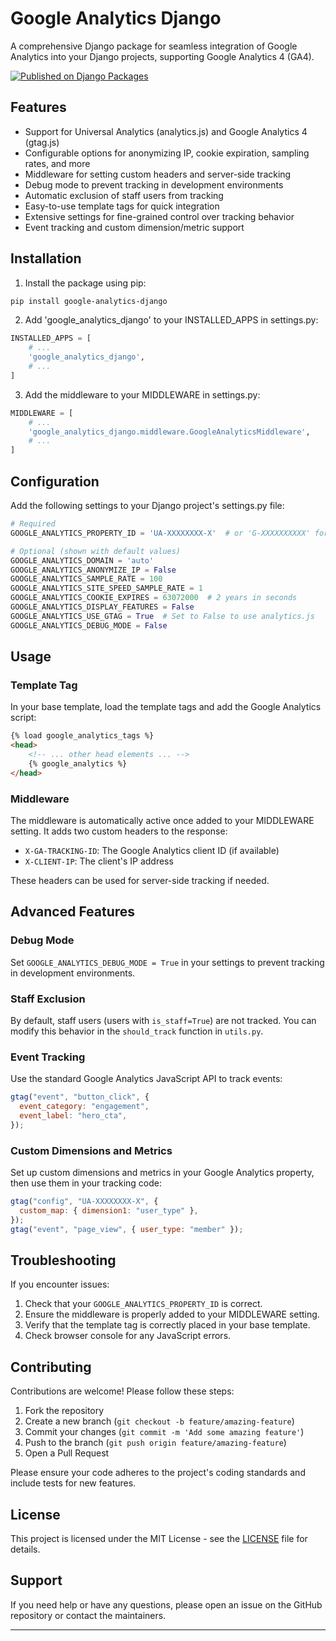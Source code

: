 # Google Analytics Django
A comprehensive Django package for seamless integration of Google Analytics into your Django projects, supporting Google Analytics 4 (GA4).

[![Published on Django Packages](https://img.shields.io/badge/Published%20on-Django%20Packages-0c3c26)](https://djangopackages.org/packages/p/google_analytics_django/)

## Features

- Support for Universal Analytics (analytics.js) and Google Analytics 4 (gtag.js)
- Configurable options for anonymizing IP, cookie expiration, sampling rates, and more
- Middleware for setting custom headers and server-side tracking
- Debug mode to prevent tracking in development environments
- Automatic exclusion of staff users from tracking
- Easy-to-use template tags for quick integration
- Extensive settings for fine-grained control over tracking behavior
- Event tracking and custom dimension/metric support

## Installation

1. Install the package using pip:

```bash
pip install google-analytics-django
```

2. Add 'google_analytics_django' to your INSTALLED_APPS in settings.py:

```python
INSTALLED_APPS = [
    # ...
    'google_analytics_django',
    # ...
]
```

3. Add the middleware to your MIDDLEWARE in settings.py:

```python
MIDDLEWARE = [
    # ...
    'google_analytics_django.middleware.GoogleAnalyticsMiddleware',
    # ...
]
```

## Configuration

Add the following settings to your Django project's settings.py file:

```python
# Required
GOOGLE_ANALYTICS_PROPERTY_ID = 'UA-XXXXXXXX-X'  # or 'G-XXXXXXXXXX' for GA4

# Optional (shown with default values)
GOOGLE_ANALYTICS_DOMAIN = 'auto'
GOOGLE_ANALYTICS_ANONYMIZE_IP = False
GOOGLE_ANALYTICS_SAMPLE_RATE = 100
GOOGLE_ANALYTICS_SITE_SPEED_SAMPLE_RATE = 1
GOOGLE_ANALYTICS_COOKIE_EXPIRES = 63072000  # 2 years in seconds
GOOGLE_ANALYTICS_DISPLAY_FEATURES = False
GOOGLE_ANALYTICS_USE_GTAG = True  # Set to False to use analytics.js
GOOGLE_ANALYTICS_DEBUG_MODE = False
```

## Usage

### Template Tag

In your base template, load the template tags and add the Google Analytics script:

```html
{% load google_analytics_tags %}
<head>
    <!-- ... other head elements ... -->
    {% google_analytics %}
</head>
```

### Middleware

The middleware is automatically active once added to your MIDDLEWARE setting. It adds two custom headers to the response:

- `X-GA-TRACKING-ID`: The Google Analytics client ID (if available)
- `X-CLIENT-IP`: The client's IP address

These headers can be used for server-side tracking if needed.

## Advanced Features

### Debug Mode

Set `GOOGLE_ANALYTICS_DEBUG_MODE = True` in your settings to prevent tracking in development environments.

### Staff Exclusion

By default, staff users (users with `is_staff=True`) are not tracked. You can modify this behavior in the `should_track` function in `utils.py`.

### Event Tracking

Use the standard Google Analytics JavaScript API to track events:

```javascript
gtag("event", "button_click", {
  event_category: "engagement",
  event_label: "hero_cta",
});
```

### Custom Dimensions and Metrics

Set up custom dimensions and metrics in your Google Analytics property, then use them in your tracking code:

```javascript
gtag("config", "UA-XXXXXXXX-X", {
  custom_map: { dimension1: "user_type" },
});
gtag("event", "page_view", { user_type: "member" });
```

## Troubleshooting

If you encounter issues:

1. Check that your `GOOGLE_ANALYTICS_PROPERTY_ID` is correct.
2. Ensure the middleware is properly added to your MIDDLEWARE setting.
3. Verify that the template tag is correctly placed in your base template.
4. Check browser console for any JavaScript errors.

## Contributing

Contributions are welcome! Please follow these steps:

1. Fork the repository
2. Create a new branch (`git checkout -b feature/amazing-feature`)
3. Commit your changes (`git commit -m 'Add some amazing feature'`)
4. Push to the branch (`git push origin feature/amazing-feature`)
5. Open a Pull Request

Please ensure your code adheres to the project's coding standards and include tests for new features.

## License

This project is licensed under the MIT License - see the [LICENSE](LICENSE) file for details.

## Support

If you need help or have any questions, please open an issue on the GitHub repository or contact the maintainers.

---
